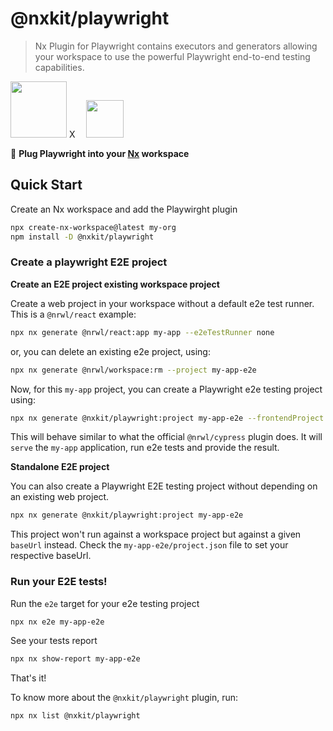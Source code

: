 # @nxkit/playwright

> Nx Plugin for Playwright contains executors and generators allowing your workspace to use the powerful Playwright end-to-end testing capabilities.

<img src="https://raw.githubusercontent.com/nrwl/nx/master/images/nx-logo.png" width="90"> X <a href="https://github.com/nxkit/nxkit/tree/main/packages/playwright" style="margin-left: 1em;"><img src="https://playwright.dev/img/playwright-logo.svg" width="60"></a>

🔎 **Plug Playwright into your [Nx](https://nx.dev) workspace**

## Quick Start

Create an Nx workspace and add the Playwirght plugin

```bash
npx create-nx-workspace@latest my-org
npm install -D @nxkit/playwright
```

### Create a playwright E2E project

**Create an E2E project existing workspace project**

Create a web project in your workspace without a default e2e test runner. This is a `@nrwl/react` example:

```bash
npx nx generate @nrwl/react:app my-app --e2eTestRunner none
```

or, you can delete an existing e2e project, using:

```bash
npx nx generate @nrwl/workspace:rm --project my-app-e2e
```

Now, for this `my-app` project, you can create a Playwright e2e testing project using:

```bash
npx nx generate @nxkit/playwright:project my-app-e2e --frontendProject my-app
```

This will behave similar to what the official `@nrwl/cypress` plugin does. It will `serve` the `my-app` application, run e2e tests and provide the result.

**Standalone E2E project**

You can also create a Playwright E2E testing project without depending on an existing web project.

```bash
npx nx generate @nxkit/playwright:project my-app-e2e
```

This project won't run against a workspace project but against a given `baseUrl` instead. Check the `my-app-e2e/project.json` file to set your respective baseUrl.

### Run your E2E tests!

Run the `e2e` target for your e2e testing project

```bash
npx nx e2e my-app-e2e
```

See your tests report

```bash
npx nx show-report my-app-e2e
```

That's it!

To know more about the `@nxkit/playwright` plugin, run:

```bash
npx nx list @nxkit/playwright
```
